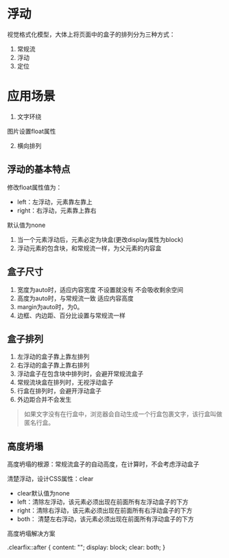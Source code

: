 # 浮动
视觉格式化模型，大体上将页面中的盒子的排列分为三种方式：

1. 常规流
2. 浮动
3. 定位

# 应用场景

1. 文字环绕

图片设置float属性


2. 横向排列

## 浮动的基本特点

修改float属性值为：
- left：左浮动，元素靠左靠上
- right：右浮动，元素靠上靠右

默认值为none

1. 当一个元素浮动后，元素必定为块盒(更改display属性为block)
2. 浮动元素的包含块，和常规流一样，为父元素的内容盒

## 盒子尺寸
1. 宽度为auto时，适应内容宽度  不设置就没有 不会吸收剩余空间
2. 高度为auto时，与常规流一致 适应内容高度 
3. margin为auto时，为0。
4. 边框、内边距、百分比设置与常规流一样

## 盒子排列

1. 左浮动的盒子靠上靠左排列
2. 右浮动的盒子靠上靠右排列
3. 浮动盒子在包含块中排列时，会避开常规流盒子
4. 常规流块盒在排列时，无视浮动盒子
5. 行盒在排列时，会避开浮动盒子
6. 外边距合并不会发生

> 如果文字没有在行盒中，浏览器会自动生成一个行盒包裹文字，该行盒叫做匿名行盒。

## 高度坍塌

高度坍塌的根源：常规流盒子的自动高度，在计算时，不会考虑浮动盒子

清楚浮动，设计CSS属性：clear
- clear默认值为none
- left：清除左浮动，该元素必须出现在前面所有左浮动盒子的下方
- right：清除右浮动，该元素必须出现在前面所有右浮动盒子的下方
- both： 清楚左右浮动，该元素必须出现在前面所有浮动盒子的下方


高度坍塌解决方案

.clearfix::after {
                    content: "";
                    display: block;
                    clear: both;
                 }
